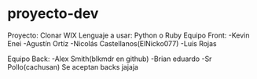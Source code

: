 proyecto-dev
============
Proyecto: Clonar WIX
Lenguaje a usar: Python o Ruby
Equipo Front:
-Kevin Enei
-Agustín Ortíz
-Nicolás Castellanos(ElNicko077)
-Luis Rojas

Equipo Back:
-Alex Smith(blkmdr en github)
-Brian eduardo
-Sr Pollo(cachusan)
Se aceptan backs jajaja
